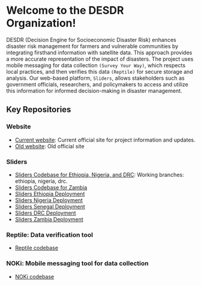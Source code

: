 # Welcome to the DESDR Organization!

DESDR (Decision Engine for Socioeconomic Disaster Risk) enhances disaster risk management for farmers and vulnerable communities by integrating firsthand information with satellite data. This approach provides a more accurate representation of the impact of disasters. The project uses mobile messaging for data collection `(Survey Your Way)`, which respects local practices, and then verifies this data `(Reptile)` for secure storage and analysis. Our web-based platform, `Sliders`, allows stakeholders such as government officials, researchers, and policymakers to access and utilize this information for informed decision-making in disaster management.

## Key Repositories

### Website
- [Current website](https://github.com/Columbia-DESDR/columbia-desdr.github.io): Current official site for project information and updates.
- [Old website](https://github.com/Columbia-DESDR/website-main): Old official site

### Sliders
- [Sliders Codebase for Ethiopia, Nigeria, and DRC](https://github.com/Columbia-DESDR/Sliders): Working branches: ethiopia, nigeria, drc.
- [Sliders Codebase for Zambia](https://github.com/Columbia-DESDR/Sliders-refactor-zambia)
- [Sliders Ethiopia Deployment](https://github.com/Columbia-DESDR/Sliders-ethiopia)
- [Sliders Nigeria Deployment](https://github.com/Columbia-DESDR/Sliders-nigeria)
- [Sliders Senegal Deployment](https://github.com/Columbia-DESDR/Sliders-senegal)
- [Sliders DRC Deployment](https://github.com/Columbia-DESDR/Sliders-drc)
- [Sliders Zambia Deployment](https://github.com/Columbia-DESDR/Sliders-zambia)

### Reptile: Data verification tool
- [Reptile codebase](https://github.com/Columbia-DESDR/Reptile)

### NOKi: Mobile messaging tool for data collection
- [NOKi codebase](https://github.com/Columbia-DESDR/NOKi)
